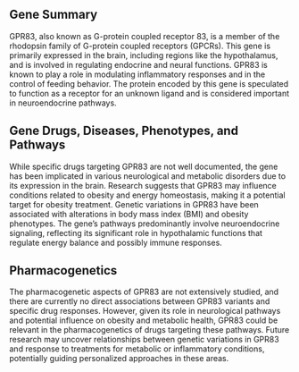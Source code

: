 ## Gene Summary
GPR83, also known as G-protein coupled receptor 83, is a member of the rhodopsin family of G-protein coupled receptors (GPCRs). This gene is primarily expressed in the brain, including regions like the hypothalamus, and is involved in regulating endocrine and neural functions. GPR83 is known to play a role in modulating inflammatory responses and in the control of feeding behavior. The protein encoded by this gene is speculated to function as a receptor for an unknown ligand and is considered important in neuroendocrine pathways.

## Gene Drugs, Diseases, Phenotypes, and Pathways
While specific drugs targeting GPR83 are not well documented, the gene has been implicated in various neurological and metabolic disorders due to its expression in the brain. Research suggests that GPR83 may influence conditions related to obesity and energy homeostasis, making it a potential target for obesity treatment. Genetic variations in GPR83 have been associated with alterations in body mass index (BMI) and obesity phenotypes. The gene’s pathways predominantly involve neuroendocrine signaling, reflecting its significant role in hypothalamic functions that regulate energy balance and possibly immune responses.

## Pharmacogenetics
The pharmacogenetic aspects of GPR83 are not extensively studied, and there are currently no direct associations between GPR83 variants and specific drug responses. However, given its role in neurological pathways and potential influence on obesity and metabolic health, GPR83 could be relevant in the pharmacogenetics of drugs targeting these pathways. Future research may uncover relationships between genetic variations in GPR83 and response to treatments for metabolic or inflammatory conditions, potentially guiding personalized approaches in these areas.